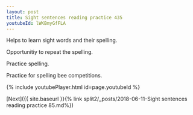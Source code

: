 ```yaml
---
layout: post
title: Sight sentences reading practice 435
youtubeId: lWKBmyGfFLA
---
```

 
 
Helps to learn sight words and their spelling.

Opportunitiy to repeat the spelling. 

Practice spelling. 
 
Practice for spelling bee competitions. 
 
{% include youtubePlayer.html id=page.youtubeId %}
 
 

[Next]({{ site.baseurl }}{% link  split2/_posts/2018-06-11-Sight sentences reading practice 85.md%})
 
